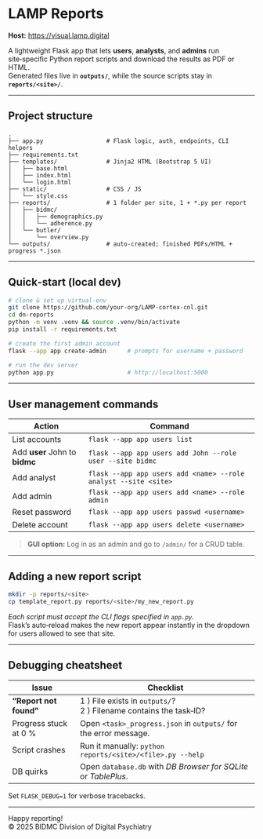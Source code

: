 # LAMP Reports

**Host:** <https://visual.lamp.digital>

A lightweight Flask app that lets **users**, **analysts**, and **admins** run site‑specific Python report scripts and download the results as PDF or HTML.  
Generated files live in **`outputs/`**, while the source scripts stay in **`reports/<site>/`**.

---

## Project structure

```text
.
├── app.py                  # Flask logic, auth, endpoints, CLI helpers
├── requirements.txt
├── templates/              # Jinja2 HTML (Bootstrap 5 UI)
│   ├── base.html
│   ├── index.html
│   └── login.html
├── static/                 # CSS / JS
│   └── style.css
├── reports/                # 1 folder per site, 1 + *.py per report
│   ├── bidmc/
│   │   ├── demographics.py
│   │   └── adherence.py
│   └── butler/
│       └── overview.py
└── outputs/                # auto‑created; finished PDFs/HTML + progress *.json
```

---

## Quick‑start (local dev)

```bash
# clone & set up virtual‑env
git clone https://github.com/your‑org/LAMP-cortex-cnl.git
cd dn‑reports
python -m venv .venv && source .venv/bin/activate
pip install -r requirements.txt

# create the first admin account
flask --app app create-admin      # prompts for username + password

# run the dev server
python app.py                     # http://localhost:5000
```

---

## User management commands

| Action | Command |
| ------ | ------- |
| List accounts | `flask --app app users list` |
| Add **user** John to **bidmc** | `flask --app app users add John --role user --site bidmc` |
| Add analyst | `flask --app app users add <name> --role analyst --site <site>` |
| Add admin | `flask --app app users add <name> --role admin` |
| Reset password | `flask --app app users passwd <username>` |
| Delete account | `flask --app app users delete <username>` |

> **GUI option:** Log in as an admin and go to `/admin/` for a CRUD table.

---

## Adding a new report script

```bash
mkdir -p reports/<site>
cp template_report.py reports/<site>/my_new_report.py
```

*Each script must accept the CLI flags specified in `app.py`.*  
Flask’s auto‑reload makes the new report appear instantly in the dropdown for users allowed to see that site.

---

## Debugging cheatsheet

| Issue | Checklist |
| ----- | --------- |
| **“Report not found”** | 1 ) File exists in `outputs/`?<br>2 ) Filename contains the task‑ID? |
| Progress stuck at 0 % | Open `<task>_progress.json` in `outputs/` for the error message. |
| Script crashes | Run it manually: `python reports/<site>/<file>.py --help` |
| DB quirks | Open `database.db` with *DB Browser for SQLite* or *TablePlus*. |

Set `FLASK_DEBUG=1` for verbose tracebacks.

---

Happy reporting!  
© 2025 BIDMC Division of Digital Psychiatry
